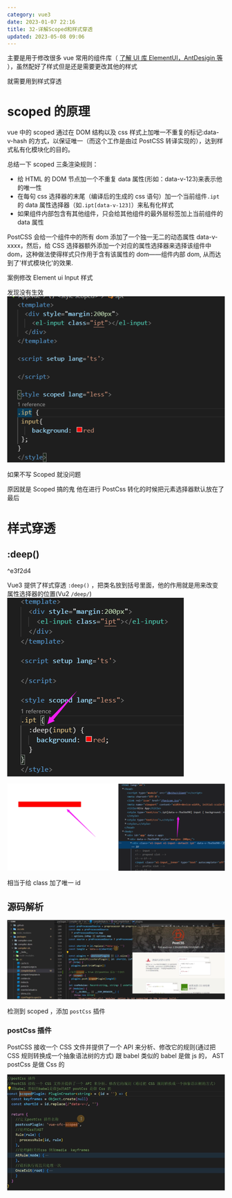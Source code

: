 ```yaml
---
category: vue3
date: 2023-01-07 22:16
title: 32-详解Scoped和样式穿透
updated: 2023-05-08 09:06
---
```


主要是用于修改很多 vue 常用的组件库（ [了解 UI 库 ElementUI，AntDesigin 等](31-了解UI库ElementUI，AntDesigin等.md) ），虽然配好了样式但是还是需要更改其他的样式

就需要用到样式穿透

# scoped 的原理

vue 中的 scoped 通过在 DOM 结构以及 css 样式上加唯一不重复的标记:data-v-hash 的方式，以保证唯一（而这个工作是由过 PostCSS 转译实现的），达到样式私有化模块化的目的。

总结一下 scoped 三条渲染规则：

-   给 HTML 的 DOM 节点加一个不重复 data 属性(形如：data-v-123)来表示他的唯一性
-   在每句 css 选择器的末尾（编译后的生成的 css 语句）加一个当前组件`.ipt`的 data 属性选择器（如`.ipt[data-v-123]`）来私有化样式
-   如果组件内部包含有其他组件，只会给其他组件的最外层标签加上当前组件的 data 属性

PostCSS 会给一个组件中的所有 dom 添加了一个独一无二的动态属性 data-v-xxxx，然后，给 CSS 选择器额外添加一个对应的属性选择器来选择该组件中 dom，这种做法使得样式只作用于含有该属性的 dom——组件内部 dom, 从而达到了'样式模块化'的效果.

案例修改 Element ui Input 样式

发现没有生效
![](./_images/image-2023-01-07_22-19-13-022-32-详解Scoped和样式穿透.png)

如果不写 Scoped 就没问题

原因就是 Scoped 搞的鬼 他在进行 PostCss 转化的时候把元素选择器默认放在了最后

# 样式穿透

## :deep()

^e3f2d4

Vue3 提供了样式穿透 `:deep()` ，把类名放到括号里面，他的作用就是用来改变 属性选择器的位置(Vu2 `/deep/`)
![](./_images/image-2023-01-07_22-19-55-026-32-详解Scoped和样式穿透.png)

![](./_images/image-2023-01-07_22-20-10-526-32-详解Scoped和样式穿透.png)

相当于给 class 加了唯一 id

## 源码解析

![](./_images/image-2023-01-08_16-21-42-109-32-详解Scoped和样式穿透.png)

检测到 scoped ，添加 `postCss` 插件

### postCss 插件

PostCSS 接收一个 CSS 文件并提供了一个 API 来分析、修改它的规则(通过把 CSS 规则转换成一个抽象语法树的方式)
跟 babel 类似的 babel 是做 js 的， AST postCss 是做 Css 的

![](./_images/image-2023-01-08_16-23-47-021-32-详解Scoped和样式穿透.png)
